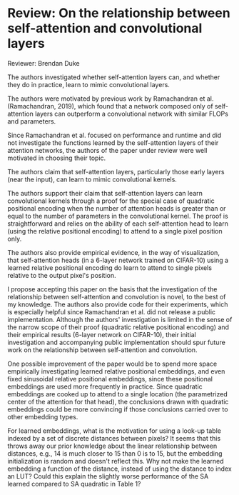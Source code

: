 # Review: On the relationship between self-attention and convolutional layers

Reviewer: Brendan Duke

The authors investigated whether self-attention layers can, and whether they do
in practice, learn to mimic convolutional layers.

The authors were motivated by previous work by Ramachandran et al.
(Ramachandran, 2019), which found that a network composed only of
self-attention layers can outperform a convolutional network with similar FLOPs
and parameters.

Since Ramachandran et al. focused on performance and runtime and did not
investigate the functions learned by the self-attention layers of their
attention networks, the authors of the paper under review were well motivated
in choosing their topic.

The authors claim that self-attention layers, particularly those early layers
(near the input), can learn to mimic convolutional kernels.

The authors support their claim that self-attention layers can learn
convolutional kernels through a proof for the special case of quadratic
positional encoding when the number of attention heads is greater than or equal
to the number of parameters in the convolutional kernel.
The proof is straightforward and relies on the ability of each self-attention
head to learn (using the relative positional encoding) to attend to a single
pixel position only.

The authors also provide empirical evidence, in the way of visualization, that
self-attention heads (in a 6-layer network trained on CIFAR-10) using a learned
relative positional encoding do learn to attend to single pixels relative to
the output pixel's position.

I propose accepting this paper on the basis that the investigation of the
relationship between self-attention and convolution is novel, to the best of my
knowledge.
The authors also provide code for their experiments, which is especially
helpful since Ramachandran et al. did not release a public implementation.
Although the authors' investigation is limited in the sense of the narrow scope
of their proof (quadratic relative positional encoding) and their empirical
results (6-layer network on CIFAR-10), their initial investigation and
accompanying public implementation should spur future work on the relationship
between self-attention and convolution.


One possible improvement of the paper would be to spend more space empirically
investigating learned relative positional embeddings, and even fixed sinusoidal
relative positional embeddings, since these positional embeddings are used more
frequently in practice.
Since quadratic embeddings are cooked up to attend to a single location (the
parametrized center of the attention for that head), the conclusions drawn with
quadratic embeddings could be more convincing if those conclusions carried over
to other embedding types.

For learned embeddings, what is the motivation for using a look-up table
indexed by a set of discrete distances between pixels?
It seems that this throws away our prior knowledge about the linear
relationship between distances, e.g., 14 is much closer to 15 than 0 is to 15,
but the embedding initialization is random and doesn't reflect this.
Why not make the learned embedding a function of the distance, instead of using
the distance to index an LUT?
Could this explain the slightly worse performance of the SA learned compared to
SA quadratic in Table 1?
